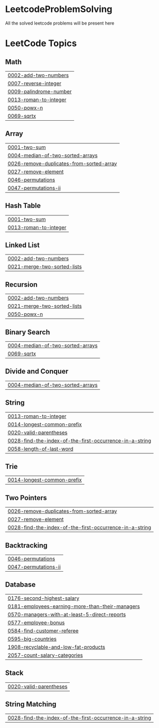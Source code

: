 # LeetcodeProblemSolving
All the solved leetcode problems will be present here

<!---LeetCode Topics Start-->
# LeetCode Topics
## Math
|  |
| ------- |
| [0002-add-two-numbers](https://github.com/JayaLakshmiPilla/LeetcodeProblemSolving/tree/master/0002-add-two-numbers) |
| [0007-reverse-integer](https://github.com/JayaLakshmiPilla/LeetcodeProblemSolving/tree/master/0007-reverse-integer) |
| [0009-palindrome-number](https://github.com/JayaLakshmiPilla/LeetcodeProblemSolving/tree/master/0009-palindrome-number) |
| [0013-roman-to-integer](https://github.com/JayaLakshmiPilla/LeetcodeProblemSolving/tree/master/0013-roman-to-integer) |
| [0050-powx-n](https://github.com/JayaLakshmiPilla/LeetcodeProblemSolving/tree/master/0050-powx-n) |
| [0069-sqrtx](https://github.com/JayaLakshmiPilla/LeetcodeProblemSolving/tree/master/0069-sqrtx) |
## Array
|  |
| ------- |
| [0001-two-sum](https://github.com/JayaLakshmiPilla/LeetcodeProblemSolving/tree/master/0001-two-sum) |
| [0004-median-of-two-sorted-arrays](https://github.com/JayaLakshmiPilla/LeetcodeProblemSolving/tree/master/0004-median-of-two-sorted-arrays) |
| [0026-remove-duplicates-from-sorted-array](https://github.com/JayaLakshmiPilla/LeetcodeProblemSolving/tree/master/0026-remove-duplicates-from-sorted-array) |
| [0027-remove-element](https://github.com/JayaLakshmiPilla/LeetcodeProblemSolving/tree/master/0027-remove-element) |
| [0046-permutations](https://github.com/JayaLakshmiPilla/LeetcodeProblemSolving/tree/master/0046-permutations) |
| [0047-permutations-ii](https://github.com/JayaLakshmiPilla/LeetcodeProblemSolving/tree/master/0047-permutations-ii) |
## Hash Table
|  |
| ------- |
| [0001-two-sum](https://github.com/JayaLakshmiPilla/LeetcodeProblemSolving/tree/master/0001-two-sum) |
| [0013-roman-to-integer](https://github.com/JayaLakshmiPilla/LeetcodeProblemSolving/tree/master/0013-roman-to-integer) |
## Linked List
|  |
| ------- |
| [0002-add-two-numbers](https://github.com/JayaLakshmiPilla/LeetcodeProblemSolving/tree/master/0002-add-two-numbers) |
| [0021-merge-two-sorted-lists](https://github.com/JayaLakshmiPilla/LeetcodeProblemSolving/tree/master/0021-merge-two-sorted-lists) |
## Recursion
|  |
| ------- |
| [0002-add-two-numbers](https://github.com/JayaLakshmiPilla/LeetcodeProblemSolving/tree/master/0002-add-two-numbers) |
| [0021-merge-two-sorted-lists](https://github.com/JayaLakshmiPilla/LeetcodeProblemSolving/tree/master/0021-merge-two-sorted-lists) |
| [0050-powx-n](https://github.com/JayaLakshmiPilla/LeetcodeProblemSolving/tree/master/0050-powx-n) |
## Binary Search
|  |
| ------- |
| [0004-median-of-two-sorted-arrays](https://github.com/JayaLakshmiPilla/LeetcodeProblemSolving/tree/master/0004-median-of-two-sorted-arrays) |
| [0069-sqrtx](https://github.com/JayaLakshmiPilla/LeetcodeProblemSolving/tree/master/0069-sqrtx) |
## Divide and Conquer
|  |
| ------- |
| [0004-median-of-two-sorted-arrays](https://github.com/JayaLakshmiPilla/LeetcodeProblemSolving/tree/master/0004-median-of-two-sorted-arrays) |
## String
|  |
| ------- |
| [0013-roman-to-integer](https://github.com/JayaLakshmiPilla/LeetcodeProblemSolving/tree/master/0013-roman-to-integer) |
| [0014-longest-common-prefix](https://github.com/JayaLakshmiPilla/LeetcodeProblemSolving/tree/master/0014-longest-common-prefix) |
| [0020-valid-parentheses](https://github.com/JayaLakshmiPilla/LeetcodeProblemSolving/tree/master/0020-valid-parentheses) |
| [0028-find-the-index-of-the-first-occurrence-in-a-string](https://github.com/JayaLakshmiPilla/LeetcodeProblemSolving/tree/master/0028-find-the-index-of-the-first-occurrence-in-a-string) |
| [0058-length-of-last-word](https://github.com/JayaLakshmiPilla/LeetcodeProblemSolving/tree/master/0058-length-of-last-word) |
## Trie
|  |
| ------- |
| [0014-longest-common-prefix](https://github.com/JayaLakshmiPilla/LeetcodeProblemSolving/tree/master/0014-longest-common-prefix) |
## Two Pointers
|  |
| ------- |
| [0026-remove-duplicates-from-sorted-array](https://github.com/JayaLakshmiPilla/LeetcodeProblemSolving/tree/master/0026-remove-duplicates-from-sorted-array) |
| [0027-remove-element](https://github.com/JayaLakshmiPilla/LeetcodeProblemSolving/tree/master/0027-remove-element) |
| [0028-find-the-index-of-the-first-occurrence-in-a-string](https://github.com/JayaLakshmiPilla/LeetcodeProblemSolving/tree/master/0028-find-the-index-of-the-first-occurrence-in-a-string) |
## Backtracking
|  |
| ------- |
| [0046-permutations](https://github.com/JayaLakshmiPilla/LeetcodeProblemSolving/tree/master/0046-permutations) |
| [0047-permutations-ii](https://github.com/JayaLakshmiPilla/LeetcodeProblemSolving/tree/master/0047-permutations-ii) |
## Database
|  |
| ------- |
| [0176-second-highest-salary](https://github.com/JayaLakshmiPilla/LeetcodeProblemSolving/tree/master/0176-second-highest-salary) |
| [0181-employees-earning-more-than-their-managers](https://github.com/JayaLakshmiPilla/LeetcodeProblemSolving/tree/master/0181-employees-earning-more-than-their-managers) |
| [0570-managers-with-at-least-5-direct-reports](https://github.com/JayaLakshmiPilla/LeetcodeProblemSolving/tree/master/0570-managers-with-at-least-5-direct-reports) |
| [0577-employee-bonus](https://github.com/JayaLakshmiPilla/LeetcodeProblemSolving/tree/master/0577-employee-bonus) |
| [0584-find-customer-referee](https://github.com/JayaLakshmiPilla/LeetcodeProblemSolving/tree/master/0584-find-customer-referee) |
| [0595-big-countries](https://github.com/JayaLakshmiPilla/LeetcodeProblemSolving/tree/master/0595-big-countries) |
| [1908-recyclable-and-low-fat-products](https://github.com/JayaLakshmiPilla/LeetcodeProblemSolving/tree/master/1908-recyclable-and-low-fat-products) |
| [2057-count-salary-categories](https://github.com/JayaLakshmiPilla/LeetcodeProblemSolving/tree/master/2057-count-salary-categories) |
## Stack
|  |
| ------- |
| [0020-valid-parentheses](https://github.com/JayaLakshmiPilla/LeetcodeProblemSolving/tree/master/0020-valid-parentheses) |
## String Matching
|  |
| ------- |
| [0028-find-the-index-of-the-first-occurrence-in-a-string](https://github.com/JayaLakshmiPilla/LeetcodeProblemSolving/tree/master/0028-find-the-index-of-the-first-occurrence-in-a-string) |
<!---LeetCode Topics End-->